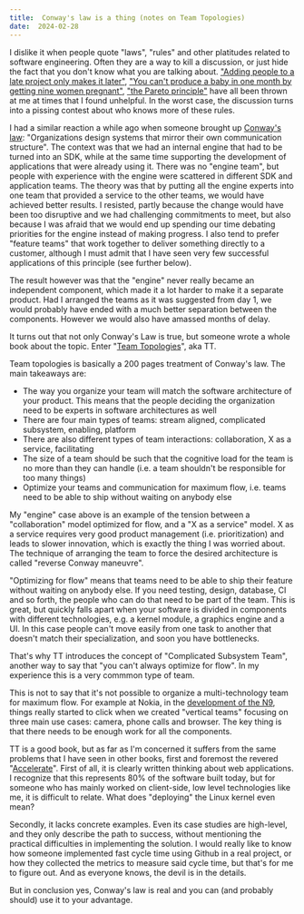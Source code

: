 ```yaml
---
title:  Conway's law is a thing (notes on Team Topologies)
date:  2024-02-28
---
```


I dislike it when people quote "laws", "rules" and other platitudes related to software engineering. Often they are a way to kill a discussion, or just hide the fact that you don't know what you are talking about. ["Adding people to a late project only makes it later"](https://en.wikipedia.org/wiki/Brooks's_law), ["You can't produce a baby in one month by getting nine women pregnant"](https://www.goodreads.com/quotes/172818-you-can-t-produce-a-baby-in-one-month-by-getting), ["the Pareto principle"](https://en.wikipedia.org/wiki/Pareto_principle) have all been thrown at me at times that I found unhelpful. In the worst case, the discussion turns into a pissing contest about who knows more of these rules.

I had a similar reaction a while ago when someone brought up [Conway's law](https://en.wikipedia.org/wiki/Conway%27s_law): "Organizations design systems that mirror their own communication structure". The context was that we had an internal engine that had to be turned into an SDK, while at the same time supporting the development of applications that were already using it. There was no "engine team", but people with experience with the engine were scattered in different SDK and application teams. The theory was that by putting all the engine experts into one team that provided a service to the other teams, we would have achieved better results. I resisted, partly because the change would have been too disruptive and we had challenging commitments to meet, but also because I was afraid that we would end up spending our time debating priorities for the engine instead of making progress. I also tend to prefer "feature teams" that work together to deliver something directly to a customer, although I must admit that I have seen very few successful applications of this principle (see further below).

The result however was that the "engine" never really became an independent component, which made it a lot harder to make it a separate product. Had I arranged the teams as it was suggested from day 1, we would probably have ended with a much better separation between the components. However we would also have amassed months of delay.

It turns out that not only Conway's Law is true, but someone wrote a whole book about the topic. Enter "[Team Topologies](https://teamtopologies.com)", aka TT.

Team topologies is basically a 200 pages treatment of Conway's law. The main takeaways are:

- The way you organize your team will match the software architecture of your product. This means that the people deciding the organization need to be experts in software architectures as well
- There are four main types of teams: stream aligned, complicated subsystem, enabling, platform
- There are also different types of team interactions: collaboration, X as a service, facilitating
- The size of a team should be such that the cognitive load for the team is no more than they can handle (i.e. a team shouldn't be responsible for too many things)
- Optimize your teams and communication for maximum flow, i.e. teams need to be able to ship without waiting on anybody else

My "engine" case above is an example of the tension between a "collaboration" model optimized for flow, and a "X as a service" model. X as a service requires very good product management (i.e. prioritization) and leads to slower innovation, which is exactly the thing I was worried about. The technique of arranging the team to force the desired architecture is called "reverse Conway maneuvre".

"Optimizing for flow" means that teams need to be able to ship their feature without waiting on anybody else. If you need testing, design, database, CI and so forth, the people who can do that need to be part of the team. This is great, but quickly falls apart when your software is divided in components with different technologies, e.g. a kernel module, a graphics engine and a UI. In this case people can't move easily from one task to another that doesn't match their specialization, and soon you have bottlenecks.

That's why TT introduces the concept of "Complicated Subsystem Team", another way to say that "you can't always optimize for flow". In my experience this is a very commmon type of team.

This is not to say that it's not possible to organize a multi-technology team for maximum flow. For example at Nokia, in the [development of the N9](https://www.balenet.com/work/nokia-n9/), things really started to click when we created "vertical teams" focusing on three main use cases: camera, phone calls and browser. The key thing is that there needs to be enough work for all the components.

TT is a good book, but as far as I'm concerned it suffers from the same problems that I have seen in other books, first and foremost the revered "[Accelerate](https://www.amazon.com/Accelerate-Software-Performing-Technology-Organizations/dp/1942788339)". First of all, it is clearly written thinking about web applications. I recognize that this represents 80% of the software built today, but for someone who has mainly worked on client-side, low level technologies like me, it is difficult to relate. What does "deploying" the Linux kernel even mean?

Secondly, it lacks concrete examples. Even its case studies are high-level, and they only describe the path to success, without mentioning the practical difficulties in implementing the solution. I would really like to know how someone implemented fast cycle time using Github in a real project, or how they collected the metrics to measure said cycle time, but that's for me to figure out. And as everyone knows, the devil is in the details.

But in conclusion yes, Conway's law is real and you can (and probably should) use it to your advantage.

